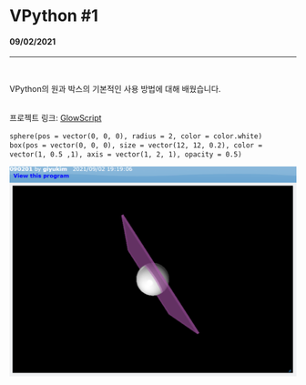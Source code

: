 # VPython #1
#### 09/02/2021
---

<br>

VPython의 원과 박스의 기본적인 사용 방법에 대해 배웠습니다.  
<br>

프로젝트 링크: [GlowScript][ProjectLink]
```
sphere(pos = vector(0, 0, 0), radius = 2, color = color.white)  
box(pos = vector(0, 0, 0), size = vector(12, 12, 0.2), color = vector(1, 0.5 ,1), axis = vector(1, 2, 1), opacity = 0.5)
```
![210902-VPython-01.png](../../static/210902-VPython-01.png "210902-VPython-01")

[ProjectLink]: https://glowscript.org/#/user/giyukim/folder/MyPrograms/program/090201 "Project Link"